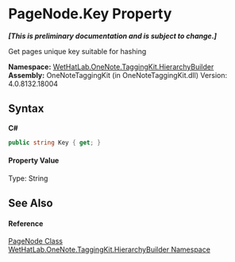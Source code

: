 # PageNode.Key Property 
 _**\[This is preliminary documentation and is subject to change.\]**_

Get pages unique key suitable for hashing

**Namespace:**&nbsp;<a href="886a8d6b-3c89-17b1-a6bd-f04dfde95aba">WetHatLab.OneNote.TaggingKit.HierarchyBuilder</a><br />**Assembly:**&nbsp;OneNoteTaggingKit (in OneNoteTaggingKit.dll) Version: 4.0.8132.18004

## Syntax

**C#**<br />
``` C#
public string Key { get; }
```


#### Property Value
Type: String

## See Also


#### Reference
<a href="0d8ed3e9-a495-7ffc-8e7a-1b49391c2657">PageNode Class</a><br /><a href="886a8d6b-3c89-17b1-a6bd-f04dfde95aba">WetHatLab.OneNote.TaggingKit.HierarchyBuilder Namespace</a><br />